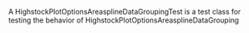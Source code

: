 A HighstockPlotOptionsAreasplineDataGroupingTest is a test class for testing the behavior of HighstockPlotOptionsAreasplineDataGrouping